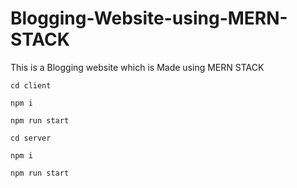 # Blogging-Website-using-MERN-STACK
This is a Blogging website which is Made using MERN STACK


```
cd client
```

```
npm i
```

```
npm run start
```
```
cd server
```

```
npm i
```

```
npm run start
```

